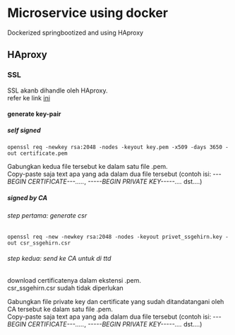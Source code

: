 # Microservice using docker

Dockerized springbootized and using HAproxy

## HAproxy

### SSL

SSL akanb dihandle oleh HAproxy.   
refer ke link [ini](https://www.haproxy.com/blog/haproxy-ssl-termination/)

#### generate key-pair 

##### self signed
```
openssl req -newkey rsa:2048 -nodes -keyout key.pem -x509 -days 3650 -out certificate.pem
```

Gabungkan kedua file tersebut ke dalam satu file .pem.   
Copy-paste saja text apa yang ada dalam dua file tersebut (contoh isi: *---BEGIN CERTIFICATE---.....*, *-----BEGIN PRIVATE KEY-----....* dst....)

##### signed by CA

###### step pertama: generate csr

`openssl req -new -newkey rsa:2048 -nodes -keyout privet_ssgehirn.key -out csr_ssgehirn.csr`

###### step kedua: send ke CA untuk di ttd

download certificatenya dalam ekstensi .pem.   
csr_ssgehirn.csr sudah tidak diperlukan

Gabungkan file private key dan certificate yang sudah ditandatangani oleh CA tersebut ke dalam satu file .pem.   
Copy-paste saja text apa yang ada dalam dua file tersebut (contoh isi: *---BEGIN CERTIFICATE---.....*, *-----BEGIN PRIVATE KEY-----....* dst....)
